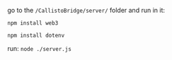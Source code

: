 go to the `/CallistoBridge/server/` folder and run in it:
```
npm install web3

npm install dotenv
```

run: `node ./server.js`